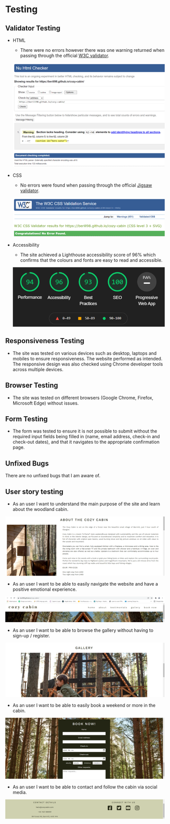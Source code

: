 # Testing 

## Validator Testing 

- HTML
  - There were no errors however there was one warning returned when passing through the official [W3C validator](https://validator.w3.org/nu/?doc=https://berill98.github.io/cozy-cabin/).

  ![HTML Validation](docs/readme_images/html_validation.png)

- CSS
  - No errors were found when passing through the official [Jigsaw validator](https://jigsaw.w3.org/css-validator/validator?uri=https%3A%2F%2Fberill98.github.io%2Fcozy-cabin).

  ![CSS Validation](docs/readme_images/css_validation.png)

- Accessibility
  - The site achieved a Lighthouse accessibility score of 96% which confirms that the colours and fonts are easy to read and accessible.

  ![Accessibility](docs/readme_images/accessibility.png)

## Responsiveness Testing

- The site was tested on various devices such as desktop, laptops and mobiles to ensure responsiveness. The website performed as intended. The responsive design was also checked using Chrome developer tools across multiple devices.

## Browser Testing

- The site was tested on different browsers (Google Chrome, Firefox, Microsoft Edge) without issues.

## Form Testing

- The form was tested to ensure it is not possible to submit without the required input fields being filled in (name, email address, check-in and check-out dates), and that it navigates to the appropriate confirmation page.

## Unfixed Bugs

There are no unfixed bugs that I am aware of.

## User story testing

- As an user I want to understand the main purpose of the site and learn about the woodland cabin.

![Abouts section](docs/readme_images/about.png)

- As an user I want to be able to easily navigate the website and have a positive emotional experience. 

![Navigation bar](docs/readme_images/navbar.png)

- As an user I want to be able to browse the gallery without having to sign-up / register. 

![Gallery](docs/readme_images/gallery.png)

- As an user I want to be able to easily book a weekend or more in the cabin. 

![Booking form](docs/readme_images/booking.png)

- As an user I want to be able to contact and follow the cabin via social media.

![Footer](docs/readme_images/footer.png)